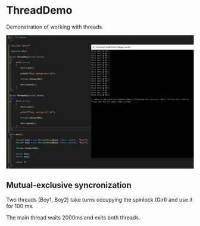 # ThreadDemo

Demonstration of working with threads.

![JPG](ThreadDemo.jpg)

## Mutual-exclusive syncronization

Two threads (Boy1, Boy2) take turns occupying the spinlock (Girl) and use it for 100 ms.

The main thread waits 2000ms and exits both threads.

